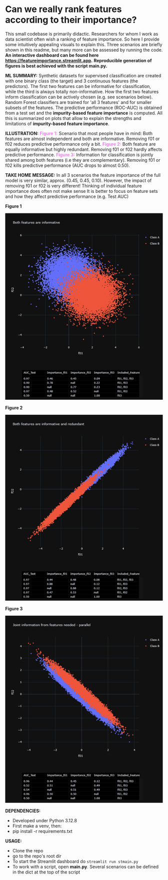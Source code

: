 # Can we really rank features according to their importance?

This small codebase is primarily didactic. 
Researchers for whom I work as data scientist often wish a ranking of feature importance. 
So here I provide some intuitively appealing visuals to explain this. 
Three scenarios are briefly shown in this readme, but many more can be assessed by running the code.
**An interactive dashboard can be found here https://featureimportance.streamlit.app.**
**Reproducible generation of figures is best achieved with the script main.py.**

**ML SUMMARY:**
Synthetic datasets for supervised classification are created with one binary class (the target) and 3 continuous features (the predictors).
The first two features can be informative for classification, while the third is always totally non-informative.
How the first two features inform classification can be actively chosen (e.g. see scenarios below).
Random Forest classifiers are trained for 'all 3 features' and for smaller subsets of the features.
The predictive performance (ROC-AUC) is obtained from a test set and the **impurity-based feature importance** is computed.
All this is summarized on plots that allow to explain the strengths and limitations of **impurity-based feature importance**.

**ILLUSTRATION:**
<span style="color:violet">**Figure 1:**</span> 
Scenario that most people have in mind: Both features are almost independent and both are informative.
Removing f01 or f02 reduces predictive performance only a bit.
<span style="color:violet">**Figure 2:**</span> 
Both feature are equally informative but highly redundant.
Removing f01 or f02 hardly affects predictive performance.
<span style="color:violet">**Figure 3:**</span> 
Information for classification is jointly shared among both features (i.e they are complementary).
Removing f01 or f02 kills predictive performance (AUC drops to almost 0.50).

**TAKE HOME MESSAGE:**
In all 3 scenarios the feature importance of the full model is very similar, approx. (0.45, 0.45, 0.10).
However, the impact of removing f01 or f02 is very different!
Thinking of individual feature importance does often not make sense
It is better to focus on feature sets and how they affect predictive performance (e.g. Test AUC)


**Figure 1**

![](./pics/figure01.png)

**Figure 2**

![](./pics/figure02.png)

**Figure 3**

![](./pics/figure03.png)

**DEPENDENCIES:**
* Developed under Python 3.12.8
* First make a venv, then:
* pip install -r requirements.txt

**USAGE:**
* Clone the repo
* go to the repo's root dir
* To start the Streamlit dashboard do ```streamlit run stmain.py```
* To work with a script, open **main.py**. Several scenarios can be defined in the dict at the top of the script



